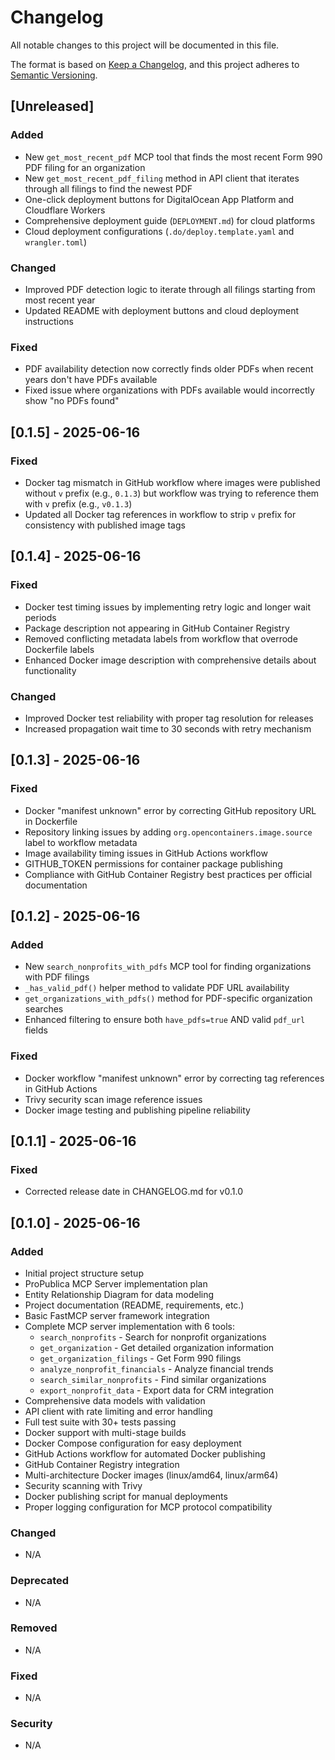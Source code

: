 # Changelog

All notable changes to this project will be documented in this file.

The format is based on [Keep a Changelog](https://keepachangelog.com/en/1.0.0/),
and this project adheres to [Semantic Versioning](https://semver.org/spec/v2.0.0.html).

## [Unreleased]

### Added
- New `get_most_recent_pdf` MCP tool that finds the most recent Form 990 PDF filing for an organization
- New `get_most_recent_pdf_filing` method in API client that iterates through all filings to find the newest PDF
- One-click deployment buttons for DigitalOcean App Platform and Cloudflare Workers
- Comprehensive deployment guide (`DEPLOYMENT.md`) for cloud platforms
- Cloud deployment configurations (`.do/deploy.template.yaml` and `wrangler.toml`)

### Changed
- Improved PDF detection logic to iterate through all filings starting from most recent year
- Updated README with deployment buttons and cloud deployment instructions

### Fixed
- PDF availability detection now correctly finds older PDFs when recent years don't have PDFs available
- Fixed issue where organizations with PDFs available would incorrectly show "no PDFs found"

## [0.1.5] - 2025-06-16

### Fixed
- Docker tag mismatch in GitHub workflow where images were published without `v` prefix (e.g., `0.1.3`) but workflow was trying to reference them with `v` prefix (e.g., `v0.1.3`)
- Updated all Docker tag references in workflow to strip `v` prefix for consistency with published image tags

## [0.1.4] - 2025-06-16

### Fixed
- Docker test timing issues by implementing retry logic and longer wait periods
- Package description not appearing in GitHub Container Registry
- Removed conflicting metadata labels from workflow that overrode Dockerfile labels
- Enhanced Docker image description with comprehensive details about functionality

### Changed
- Improved Docker test reliability with proper tag resolution for releases
- Increased propagation wait time to 30 seconds with retry mechanism

## [0.1.3] - 2025-06-16

### Fixed
- Docker "manifest unknown" error by correcting GitHub repository URL in Dockerfile
- Repository linking issues by adding `org.opencontainers.image.source` label to workflow metadata
- Image availability timing issues in GitHub Actions workflow
- GITHUB_TOKEN permissions for container package publishing
- Compliance with GitHub Container Registry best practices per official documentation

## [0.1.2] - 2025-06-16

### Added
- New `search_nonprofits_with_pdfs` MCP tool for finding organizations with PDF filings
- `_has_valid_pdf()` helper method to validate PDF URL availability
- `get_organizations_with_pdfs()` method for PDF-specific organization searches
- Enhanced filtering to ensure both `have_pdfs=true` AND valid `pdf_url` fields

### Fixed
- Docker workflow "manifest unknown" error by correcting tag references in GitHub Actions
- Trivy security scan image reference issues
- Docker image testing and publishing pipeline reliability

## [0.1.1] - 2025-06-16

### Fixed
- Corrected release date in CHANGELOG.md for v0.1.0

## [0.1.0] - 2025-06-16

### Added
- Initial project structure setup
- ProPublica MCP Server implementation plan
- Entity Relationship Diagram for data modeling
- Project documentation (README, requirements, etc.)
- Basic FastMCP server framework integration
- Complete MCP server implementation with 6 tools:
  - `search_nonprofits` - Search for nonprofit organizations
  - `get_organization` - Get detailed organization information
  - `get_organization_filings` - Get Form 990 filings
  - `analyze_nonprofit_financials` - Analyze financial trends
  - `search_similar_nonprofits` - Find similar organizations
  - `export_nonprofit_data` - Export data for CRM integration
- Comprehensive data models with validation
- API client with rate limiting and error handling
- Full test suite with 30+ tests passing
- Docker support with multi-stage builds
- Docker Compose configuration for easy deployment
- GitHub Actions workflow for automated Docker publishing
- GitHub Container Registry integration
- Multi-architecture Docker images (linux/amd64, linux/arm64)
- Security scanning with Trivy
- Docker publishing script for manual deployments
- Proper logging configuration for MCP protocol compatibility

### Changed
- N/A

### Deprecated
- N/A

### Removed
- N/A

### Fixed
- N/A

### Security
- N/A 